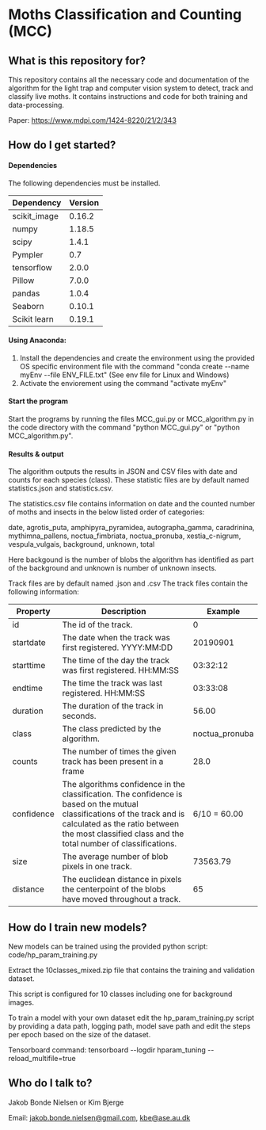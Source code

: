 # Moths Classification and Counting (MCC) 
## What is this repository for? ##

This repository contains all the necessary code and documentation of the algorithm for the light trap and computer vision system to detect, track and classify live moths.
It contains instructions and code for both training and data-processing.

Paper:
https://www.mdpi.com/1424-8220/21/2/343

## How do I get started? ##
#### Dependencies ####
The following dependencies must be installed.

| Dependency   | Version  |
|--------------|----------|
| scikit_image | 0.16.2	  |
| numpy        | 1.18.5   |
| scipy        | 1.4.1    |
| Pympler      | 0.7      |
| tensorflow   | 2.0.0    |
| Pillow       | 7.0.0    |
| pandas       | 1.0.4    |
| Seaborn      | 0.10.1   |
| Scikit learn | 0.19.1   |

#### Using Anaconda: ####
1. Install the dependencies and create the environment using the provided OS specific environment file with the command "conda create --name myEnv --file ENV_FILE.txt"
   (See env file for Linux and Windows)
2. Activate the enviorement using the command "activate myEnv"

#### Start the program ####
Start the programs by running the files MCC_gui.py or MCC_algorithm.py in the code directory with the command "python MCC_gui.py" or "python MCC_algorithm.py".

#### Results & output ####
The algorithm outputs the results in JSON and CSV files with date and counts for each species (class).
These statistic files are by default named statistics.json and statistics.csv. 

The statistics.csv file contains information on date and the counted number of moths and insects in the below listed order of categories:

date, 
agrotis_puta, 
amphipyra_pyramidea, 
autographa_gamma, 
caradrinina, 
mythimna_pallens, 
noctua_fimbriata, 
noctua_pronuba, 
xestia_c-nigrum, 
vespula_vulgais, 
background, 
unknown, 
total

Here backgound is the number of blobs the algorithm has identified as part of the background and unknown is number of unknown insects.

Track files are by default named <DirectoryName>.json and <DirectoryName>.csv
The track files contain the following information:

| Property | Description | Example |
|--------------|----------|----------|
| id | The id of the track. | 0 |
| startdate | The date when the track was first registered. YYYY:MM:DD | 20190901 |
| starttime  | The time of the day the track was first registered. HH:MM:SS | 03:32:12 |
| endtime | The time the track was last registered. HH:MM:SS | 03:33:08 |
| duration | The duration of the track in seconds. | 56.00 |
| class | The class predicted by the algorithm. | noctua_pronuba |
| counts | The number of times the given track has been present in a frame | 28.0 |
| confidence | The algorithms confidence in the classification. The confidence is based on the mutual classifications of the track and is calculated as the ratio between the most classified class and the total number of classifications. | 6/10 = 60.00 |
| size | The average number of blob pixels in one track. | 73563.79 |
| distance | The euclidean distance in pixels the centerpoint of the blobs have moved throughout a track. | 65 | 



## How do I train new models? ##
New models can be trained using the provided python script: code/hp_param_training.py 

Extract the 10classes_mixed.zip file that contains the training and validation dataset.

This script is configured for 10 classes including one for background images.

To train a model with your own dataset edit the hp_param_training.py script by providing a data path, 
logging path, model save path and edit the steps per epoch based on the size of the dataset.

Tensorboard command: tensorboard --logdir hparam_tuning --reload_multifile=true

## Who do I talk to? ##
Jakob Bonde Nielsen or Kim Bjerge

Email: jakob.bonde.nielsen@gmail.com, kbe@ase.au.dk
